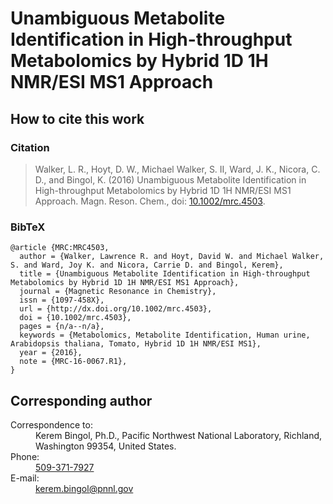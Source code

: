# Unambiguous Metabolite Identification in High-throughput Metabolomics by Hybrid 1D 1H NMR/ESI MS1 Approach

## How to cite this work

### Citation

> Walker, L. R., Hoyt, D. W., Michael Walker, S. II, Ward, J. K., Nicora, C. D., and Bingol, K. (2016) Unambiguous Metabolite Identification in High-throughput Metabolomics by Hybrid 1D 1H NMR/ESI MS1 Approach. Magn. Reson. Chem., doi: [10.1002/mrc.4503](http://dx.doi.org/10.1002/mrc.4503).

### BibTeX

```
@article {MRC:MRC4503,
  author = {Walker, Lawrence R. and Hoyt, David W. and Michael Walker, S. and Ward, Joy K. and Nicora, Carrie D. and Bingol, Kerem},
  title = {Unambiguous Metabolite Identification in High-throughput Metabolomics by Hybrid 1D 1H NMR/ESI MS1 Approach},
  journal = {Magnetic Resonance in Chemistry},
  issn = {1097-458X},
  url = {http://dx.doi.org/10.1002/mrc.4503},
  doi = {10.1002/mrc.4503},
  pages = {n/a--n/a},
  keywords = {Metabolomics, Metabolite Identification, Human urine, Arabidopsis thaliana, Tomato, Hybrid 1D 1H NMR/ESI MS1},
  year = {2016},
  note = {MRC-16-0067.R1},
}
```

## Corresponding author

<dl>
  <dt>Correspondence to:</dt>
  <dd>Kerem Bingol, Ph.D., Pacific Northwest National Laboratory, Richland, Washington 99354, United States.</dd>
  
  <dt>Phone:</dt>
  <dd>
    <a href="tel:+15093717927">509-371-7927</a>
  </dd>
  
  <dt>E-mail:</dt>
  <dd>
    <a href="mailto:kerem.bingol@pnnl.gov">kerem.bingol@pnnl.gov</a>
  </dd>
</dl>
